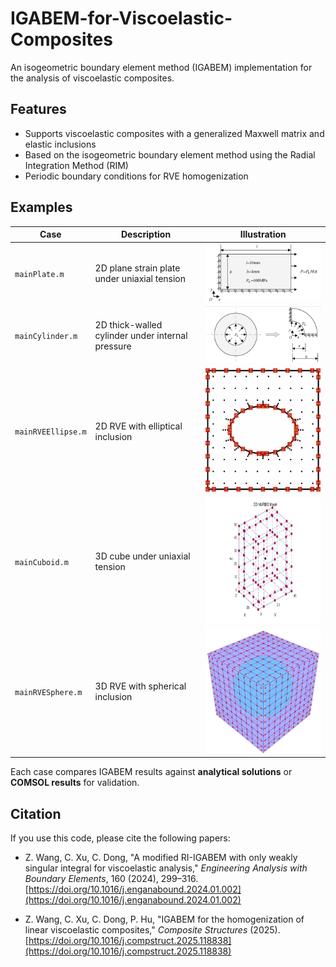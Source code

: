 # IGABEM-for-Viscoelastic-Composites

An isogeometric boundary element method (IGABEM) implementation for the analysis of viscoelastic composites.

## Features

- Supports viscoelastic composites with a generalized Maxwell matrix and elastic inclusions
- Based on the isogeometric boundary element method using the Radial Integration Method (RIM)
- Periodic boundary conditions for RVE homogenization
  
## Examples

| Case             | Description                                             | Illustration                                      |
|------------------|---------------------------------------------------------|---------------------------------------------------|
| `mainPlate.m`    | 2D plane strain plate under uniaxial tension            | <div align="center"><img src="pics/plate.jpg" width="400"/></div> |
| `mainCylinder.m` | 2D thick-walled cylinder under internal pressure        | <div align="center"><img src="pics/cylinder.jpg" width="400"/></div> |
| `mainRVEEllipse.m` | 2D RVE with elliptical inclusion                       | <div align="center"><img src="pics/rve2d.jpg" height="200"/></div> |
| `mainCuboid.m`   | 3D cube under uniaxial tension                          | <div align="center"><img src="pics/cuboid.jpg" height="200"/></div> |
| `mainRVESphere.m`| 3D RVE with spherical inclusion                         | <div align="center"><img src="pics/rve3d.jpg" height="200"/></div> |

Each case compares IGABEM results against **analytical solutions** or **COMSOL results** for validation.

## Citation

If you use this code, please cite the following papers:

- Z. Wang, C. Xu, C. Dong, "A modified RI-IGABEM with only weakly singular integral for viscoelastic analysis," *Engineering Analysis with Boundary Elements*, 160 (2024), 299–316. [https://doi.org/10.1016/j.enganabound.2024.01.002](https://doi.org/10.1016/j.enganabound.2024.01.002)

- Z. Wang, C. Xu, C. Dong, P. Hu, "IGABEM for the homogenization of linear viscoelastic composites," *Composite Structures* (2025). [https://doi.org/10.1016/j.compstruct.2025.118838](https://doi.org/10.1016/j.compstruct.2025.118838)
